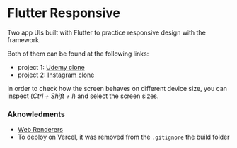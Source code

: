 # Flutter Responsive

Two app UIs built with Flutter to practice responsive design with the framework.

Both of them can be found at the following links:
- project 1: [Udemy clone](https://flutter-responsive-udemy-clone.vercel.app/)
- project 2: [Instagram clone](https://flutter-responsive-instagram-clone.vercel.app/)

In order to check how the screen behaves on different device size, you can inspect (_Ctrl + Shift + I_) and
select the screen sizes.

### Aknowledments

- [Web Renderers](https://flutter.dev/docs/development/tools/web-renderers)
- To deploy on Vercel, it was removed from the `.gitignore` the build folder
